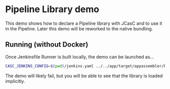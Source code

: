Pipeline Library demo
=====================

This demo shows how to declare a Pipeline library with JCasC and to use it in the Pipeline.
Later this demo will be reworked to the native bundling.

## Running (without Docker)

Once Jenkinsfile Runner is built locally, the demo can be launched as...

```bash
CASC_JENKINS_CONFIG=$(pwd)/jenkins.yaml ../../app/target/appassembler/bin/jenkinsfile-runner -p ../../vanilla-package/target/plugins/ -f . 
```

The demo will likely fail, but you will be able to see that the library is loaded implicitly.
